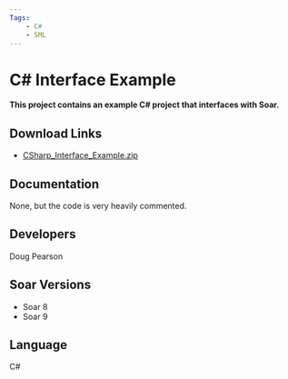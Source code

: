 ```yaml
---
Tags:
    - C#
    - SML
---
```


# C# Interface Example

**This project contains an example C# project that interfaces with Soar.**

## Download Links

*   [CSharp_Interface_Example.zip](https://github.com/SoarGroup/website-downloads/raw/main/Examples-and-Unsupported/CSharp_Interface_Example.zip)

## Documentation

None, but the code is very heavily commented.

## Developers

Doug Pearson

## Soar Versions

*   Soar 8
*   Soar 9

## Language

C#
